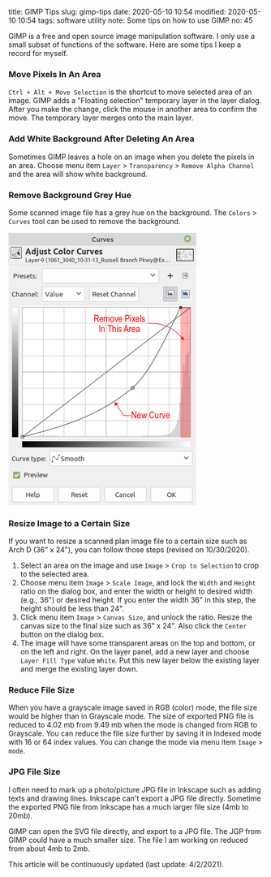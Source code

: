 title: GIMP Tips
slug: gimp-tips
date: 2020-05-10 10:54
modified: 2020-05-10 10:54
tags: software utility
note: Some tips on how to use GIMP
no: 45

GIMP is a free and open source image manipulation software. I only use a small
subset of functions of the software.  Here are some tips I keep a record for
myself. 

### Move Pixels In An Area

`Ctrl + Alt + Move Selection` is the shortcut to move selected area of an image.
GIMP adds a "Floating selection" temporary layer in the layer dialog.  After you
make the change, click the mouse in another area to confirm the move. The
temporary layer merges onto the main layer. 

### Add White Background After Deleting An Area

Sometimes GIMP leaves a hole on an image when you delete the pixels in an area.
Choose menu item `Layer` > `Transparency` > `Remove Alpha Channel` and the area
will show white background.

### Remove Background Grey Hue

Some scanned image file has a grey hue on the background. The `Colors` >
`Curves` tool can be used to remove the background. 


<div style="max-width:400px">
  <img class="img-fluid pb-3" src="/images/gimp/gimp-curve-r.png" alt="gimp curve"> 
</div>

### Resize Image to a Certain Size

If you want to resize a scanned plan image file to a certain size such as Arch D (36"
x 24"), you can follow those steps (revised on 10/30/2020). 

1. Select an area on the image and use `Image` > `Crop to Selection` to 
   crop to the selected area. 
2. Choose menu item `Image` > `Scale Image`, and lock the `Width` and 
   `Height` ratio on the dialog box, and enter the width or height to 
   desired width (e.g., 36") or desired height. If you enter the width
   36" in this step, the height should be less than 24". 
3. Click menu item `Image` > `Canvas Size`, and unlock the ratio. Resize
   the canvas size to the final size such as 36" x 24". Also click the 
   `Center` button on the dialog box. 
4. The image will have some transparent areas on the top and bottom, or
   on the left and right. On the layer panel, add a new layer and choose
   `Layer Fill Type` value `White`. Put this new layer below the existing
   layer and merge the existing layer down. 


### Reduce File Size

When you have a grayscale image saved in RGB (color) mode, the file size would be 
higher than in Grayscale mode.  The size of exported PNG file is reduced to 4.02 mb from 
9.49 mb when the mode is changed from RGB to Grayscale. You can reduce the file 
size further by saving it in Indexed mode with 16 or 64 index values. You can change 
the mode via menu item `Image` > `mode`. 


### JPG File Size

I often need to mark up a photo/picture JPG file in Inkscape such as adding texts 
and drawing lines. Inkscape can't export a JPG file directly. Sometime the exported 
PNG file from Inkscape has a much larger file size (4mb to 20mb). 

GIMP can open the SVG file directly, and export to a JPG file. The JGP from GIMP 
could have a much smaller size.  The file I am working on reduced from about 
4mb to 2mb.


<p class="text-muted">This article will be continuously updated (last update: 4/2/2021). <p>


